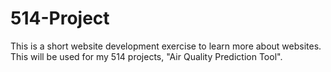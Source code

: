 # 514-Project
This is a short website development exercise to learn more about websites. This will be used for my 514 projects, "Air Quality Prediction Tool".
